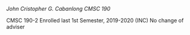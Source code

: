 *John Cristopher G. Cabanlong*
*CMSC 190*


CMSC 190-2 Enrolled last 1st Semester, 2019-2020 (INC)
No change of adviser

